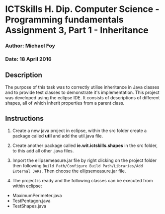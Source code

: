 ICTSkills H. Dip. Computer Science - Programming fundamentals Assignment 3, Part 1 - Inheritance
=====================================================================

### Author: Michael Foy ###
### Date: 18 April 2016 ###


Description
-----------

The purpose of this task was to correctly utilise inheritance in Java classes and to provide test classes to demonstrate it's implementation. This project was developed using the eclipse IDE. It consists of descriptions of different shapes, all of which inherit properties from a parent class. 

Instructions
------------

1. Create a new java project in eclipse, within the src folder create a package called **util** and add the util.java file. 

2. Create another package called **ie.wit.ictskills.shapes** in the src folder, to this add all other .java files.

3. Import the ellipsemeasure.jar file by right clicking on the project folder then following `Build Path/Configure Build Path/Libraries/Add External JARs`. Then choose the ellipsemeasure.jar file.

4. The project is ready and the following classes can be executed from within eclipse:

* MaximumPerimeter.java
* TestPentagon.java
* TestShapes.java